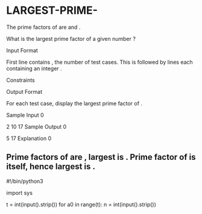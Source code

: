 # LARGEST-PRIME-
The prime factors of  are  and .

What is the largest prime factor of a given number ?

Input Format

First line contains , the number of test cases. This is followed by  lines each containing an integer .

Constraints

Output Format

For each test case, display the largest prime factor of .

Sample Input 0

2
10
17
Sample Output 0

5
17
Explanation 0

Prime factors of  are , largest is .
Prime factor of  is  itself, hence largest is .
-----------------------------------------------------------------------------------------------------------------------------------------------------------------------------------------------------------------------
#!/bin/python3

import sys


t = int(input().strip())
for a0 in range(t):
    n = int(input().strip())
